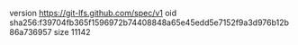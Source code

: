 version https://git-lfs.github.com/spec/v1
oid sha256:f39704fb365f1596972b74408848a65e45edd5e7152f9a3d976b12b86a736957
size 11142
